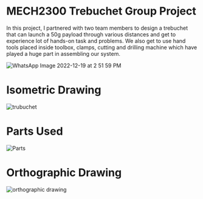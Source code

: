 # MECH2300 Trebuchet Group Project
In this project, I partnered with two team members to design a trebuchet that can launch a 50g payload through various distances and get to experience lot of hands-on task and problems. We also get to use hand tools placed inside toolbox, clamps, cutting and drilling machine which have played a huge part in assembling our system.

![WhatsApp Image 2022-12-19 at 2 51 59 PM](https://user-images.githubusercontent.com/121032332/209705186-4501287f-4ce9-4e37-9b42-a8f2407facc7.jpeg)

# Isometric Drawing 
![trubuchet](https://user-images.githubusercontent.com/121032332/216484393-14c17f7b-e59f-4d3f-9dff-2abed416af1a.png)

# Parts Used 
![Parts](https://user-images.githubusercontent.com/121032332/216484450-d92b08a9-140b-418c-8159-88e79389350b.png)

# Orthographic Drawing
![orthographic drawing](https://user-images.githubusercontent.com/121032332/216484791-20e09db3-aa47-4d1e-997b-ed77a792509e.png)
